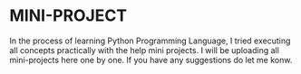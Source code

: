# MINI-PROJECT
In the process of learning Python Programming Language, I tried executing all concepts practically with the help mini projects. I will be uploading all mini-projects here one by one. If you have any suggestions do let me konw.
